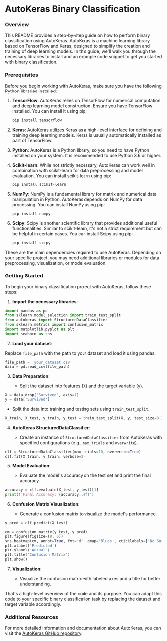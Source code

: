 # AutoKeras Binary Classification 

### Overview

This README provides a step-by-step guide on how to perform binary classification using AutoKeras. AutoKeras is a machine learning library based on TensorFlow and Keras, designed to simplify the creation and training of deep learning models. In this guide, we'll walk you through the necessary libraries to install and an example code snippet to get you started with binary classification.

### Prerequisites

Before you begin working with AutoKeras, make sure you have the following Python libraries installed:

1. **TensorFlow**: AutoKeras relies on TensorFlow for numerical computation and deep learning model construction. Ensure you have TensorFlow installed. You can install it using pip:

   ```bash
   pip install tensorflow
   ```

2. **Keras**: AutoKeras utilizes Keras as a high-level interface for defining and training deep learning models. Keras is usually automatically installed as part of TensorFlow.

3. **Python**: AutoKeras is a Python library, so you need to have Python installed on your system. It is recommended to use Python 3.6 or higher.

4. **Scikit-learn**: While not strictly necessary, AutoKeras can work well in combination with scikit-learn for data preprocessing and model evaluation. You can install scikit-learn using pip:

   ```bash
   pip install scikit-learn
   ```

5. **NumPy**: NumPy is a fundamental library for matrix and numerical data manipulation in Python. AutoKeras depends on NumPy for data processing. You can install NumPy using pip:

   ```bash
   pip install numpy
   ```

6. **Scipy**: Scipy is another scientific library that provides additional useful functionalities. Similar to scikit-learn, it's not a strict requirement but can be helpful in certain cases. You can install Scipy using pip:

   ```bash
   pip install scipy
   ```

These are the main dependencies required to use AutoKeras. Depending on your specific project, you may need additional libraries or modules for data preprocessing, visualization, or model evaluation.

### Getting Started

To begin your binary classification project with AutoKeras, follow these steps:

1. **Import the necessary libraries**:

```python
import pandas as pd
from sklearn.model_selection import train_test_split
from autokeras import StructuredDataClassifier
from sklearn.metrics import confusion_matrix
import matplotlib.pyplot as plt
import seaborn as sns
```

2. **Load your dataset**:

Replace `file_path` with the path to your dataset and load it using pandas.

```python
file_path = 'your_dataset.csv'
data = pd.read_csv(file_path)
```

3. **Data Preparation**:

   - Split the dataset into features (X) and the target variable (y).

```python
X = data.drop('Survived', axis=1)
y = data['Survived']
```

   - Split the data into training and testing sets using `train_test_split`.

```python
X_train, X_test, y_train, y_test = train_test_split(X, y, test_size=0.2, random_state=42)
```

4. **AutoKeras StructuredDataClassifier**:

   - Create an instance of `StructuredDataClassifier` from AutoKeras with specified configurations (e.g., `max_trials` and `overwrite`).

```python
clf = StructuredDataClassifier(max_trials=10, overwrite=True)
clf.fit(X_train, y_train, verbose=2)
```

5. **Model Evaluation**:

   - Evaluate the model's accuracy on the test set and print the final accuracy.

```python
accuracy = clf.evaluate(X_test, y_test)[1]
print(f'Final Accuracy: {accuracy:.4f}')
```

6. **Confusion Matrix Visualization**:

   - Generate a confusion matrix to visualize the model's performance.

```python
y_pred = clf.predict(X_test)

cm = confusion_matrix(y_test, y_pred)
plt.figure(figsize=(8, 6))
sns.heatmap(cm, annot=True, fmt='d', cmap='Blues', xticklabels=['No Survived', 'Survived'], yticklabels=['No Survived', 'Survived'])
plt.xlabel('Predicted')
plt.ylabel('Actual')
plt.title('Confusion Matrix')
plt.show()
```

7. **Visualization**:

   - Visualize the confusion matrix with labeled axes and a title for better understanding.

That's a high-level overview of the code and its purpose. You can adapt this code to your specific binary classification task by replacing the dataset and target variable accordingly.

### Additional Resources

For more detailed information and documentation about AutoKeras, you can visit the [AutoKeras GitHub repository](https://github.com/keras-team/autokeras).

